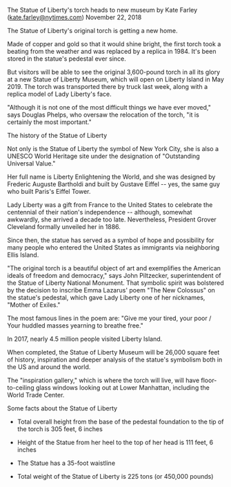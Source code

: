 The Statue of Liberty's torch heads to new museum
by Kate Farley (kate.farley@nytimes.com)
November 22, 2018

The Statue of Liberty's original torch is getting a new home.

Made of copper and gold so that it would shine bright, the first torch took a beating from the weather and was replaced by a replica in 1984. It's been stored in the statue's pedestal ever since.

But visitors will be able to see the original 3,600-pound torch in all its glory at a new Statue of Liberty Museum, which will open on Liberty Island in May 2019. The torch was transported there by truck last week, along with a replica model of Lady Liberty's face.

"Although it is not one of the most difficult things we have ever moved," says Douglas Phelps, who oversaw the relocation of the torch, "it is certainly the most important."



The history of the Statue of Liberty

Not only is the Statue of Liberty the symbol of New York City, she is also a UNESCO World Heritage site under the designation of "Outstanding Universal Value."

Her full name is Liberty Enlightening the World, and she was designed by Frederic Auguste Bartholdi and built by Gustave Eiffel -- yes, the same guy who built Paris's Eiffel Tower.

Lady Liberty was a gift from France to the United States to celebrate the centennial of their nation's independence -- although, somewhat awkwardly, she arrived a decade too late. Nevertheless, President Grover Cleveland formally unveiled her in 1886.

Since then, the statue has served as a symbol of hope and possibility for many people who entered the United States as immigrants via neighboring Ellis Island.

"The original torch is a beautiful object of art and exemplifies the American ideals of freedom and democracy," says John Piltzecker, superintendent of the Statue of Liberty National Monument. That symbolic spirit was bolstered by the decision to inscribe Emma Lazarus' poem "The New Colossus" on the statue's pedestal, which gave Lady Liberty one of her nicknames, "Mother of Exiles."

The most famous lines in the poem are: "Give me your tired, your poor / Your huddled masses yearning to breathe free."

In 2017, nearly 4.5 million people visited Liberty Island.

When completed, the Statue of Liberty Museum will be 26,000 square feet of history, inspiration and deeper analysis of the statue's symbolism both in the US and around the world.

The "inspiration gallery," which is where the torch will live, will have floor-to-ceiling glass windows looking out at Lower Manhattan, including the World Trade Center.



Some facts about the Statue of Liberty

* Total overall height from the base of the pedestal foundation to the tip of the torch is 305 feet, 6 inches

* Height of the Statue from her heel to the top of her head is 111 feet, 6 inches

* The Statue has a 35-foot waistline

* Total weight of the Statue of Liberty is 225 tons (or 450,000 pounds)
